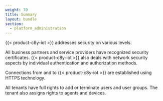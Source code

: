 ```yaml
---
weight: 70
title: Summary
layout: bundle
section:
  - platform_administration
---
```


{{< product-c8y-iot >}} addresses security on various levels.

All business partners and service providers have recognized security certificates. {{< product-c8y-iot >}} also deals with network security aspects by individual authentication and authorization methods.

Connections from and to {{< product-c8y-iot >}} are established using HTTPS technology.

All tenants have full rights to add or terminate users and user groups. The tenant also assigns rights to agents and devices.
